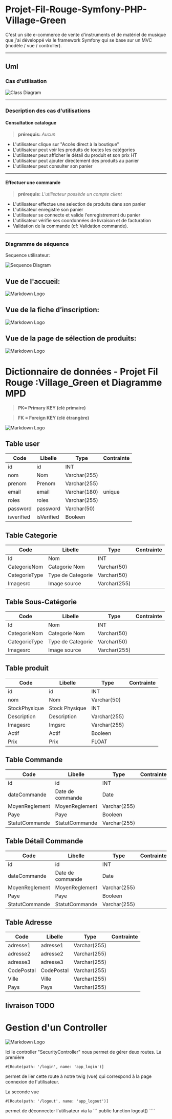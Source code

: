 # Projet-Fil-Rouge-Symfony-PHP-Village-Green

C'est un site e-commerce de vente d'instruments et de matériel de musique que j'ai développé via le framework Symfony qui se base sur
un MVC (modèle / vue / controller).


***

## Uml

### Cas d'utilisation

![Class Diagram](http://www.plantuml.com/plantuml/proxy?src=https://raw.githubusercontent.com/germainsip/projet-village/master/puml/cas_util.puml)

***

### Description des cas d'utilisations

#### Consultation catalogue

> **prérequis:** _Aucun_


- L'utilisateur clique sur "Accès direct à la boutique"
- L'utilisateur peut voir les produits de toutes les catégories
- L'utilisateur peut afficher le détail du produit et son prix HT
- L'utilisateur peut ajouter directement des produits au panier
- L'utilisateur peut consulter son panier

***

#### Effectuer une commande

> **prérequis:** _L'utilisateur possède un compte client_

- L'utilisateur effectue une selection de produits dans son panier
- L'utilisateur enregistre son panier
- L'utilisateur se connecte et valide l'enregistrement du panier
- L'utilisateur vérifie ses coordonnées de livraison et de facturation
- Validation de la commande (cf: Validation commande).

***

### Diagramme de séquence

Sequence utilisateur:

![Sequence Diagram](http://www.plantuml.com/plantuml/proxy?src=https://raw.githubusercontent.com/germainsip/projet-village/master/puml/sequence_commande.puml)



## Vue de l'accueil: 

![Markdown Logo](https://zupimages.net/up/23/23/iokq.png)


## Vue de la fiche d’inscription: 

![Markdown Logo](https://zupimages.net/up/23/23/1giy.png)


## Vue de la page de sélection de produits: 

![Markdown Logo](https://zupimages.net/up/23/23/jfh5.png)


# Dictionnaire de données - Projet Fil Rouge :Village_Green et Diagramme MPD

> **PK= Primary KEY (clé primaire)**

> **FK = Foreign KEY (clé étrangère)**


![Markdown Logo](https://zupimages.net/up/23/23/txks.png)



 ## Table user

| Code        | Libelle         | Type           | Contrainte|
| -           | -               | -              | -         |
| id          | id              | INT            |           |
| nom         | Nom             | Varchar(255)   |           |
| prenom      | Prenom          | Varchar(255)   |           |
| email       | email           | Varchar(180)   | unique    |
| roles       | roles           | Varchar(255)   |           |
| password    | password        | Varchar(50)    |           |
| isverified | isVerified       | Booleen        |           |



 ## Table Categorie 

| Code            | Libelle           | Type           | Contrainte|
| -----------   | ---------------     | -------------- | --------  |
| Id            | Nom                 |INT             |           |
| CategorieNom  | Categorie Nom       |Varchar(50)     |           |
| CategorieType | Type de Categorie   |Varchar(50)     |           |
| Imagesrc      | Image source        |Varchar(255)    |           |




 ## Table Sous-Catégorie

| Code            | Libelle           | Type           | Contrainte|
| -----------   | ---------------     | -------------- | --------  |
| Id            | Nom                 |INT             |           |
| CategorieNom  | Categorie Nom       |Varchar(50)     |           |
| CategorieType | Type de Categorie   |Varchar(50)     |           |
| Imagesrc      | Image source        |Varchar(255)    |           |


 ## Table produit

| Code          | Libelle         | Type           | Contrainte|
| -             | -               | -              | -         |
| id            | id              | INT |          |           |
| nom           | Nom             | Varchar(50)    |           |
| StockPhysique | Stock Physique  | INT            |           |
| Description   | Description     | Varchar(255)   |           |
| Imagesrc        | Imgsrc          | Varchar(255)   |           |
| Actif         | Actif           | Booleen        |           |
| Prix          | Prix            | FLOAT          |           |

 ## Table Commande

| Code           | Libelle          | Type           | Contrainte|
| -              | -                | -              | -         |
| id             | id               | INT            |           |
| dateCommande   | Date de commande | Date           |           |
| MoyenReglement | MoyenReglement   | Varchar(255)   |           |
| Paye           | Paye             | Booleen        |           |
| StatutCommande | StatutCommande   | Varchar(255)   |           |


## Table Détail Commande

| Code           | Libelle          | Type           | Contrainte|
| -              | -                | -              | -         |
| id             | id               | INT            |           |
| dateCommande   | Date de commande | Date           |           |
| MoyenReglement | MoyenReglement   | Varchar(255)   |           |
| Paye           | Paye             | Booleen        |           |
| StatutCommande | StatutCommande   | Varchar(255)   |           |

## Table Adresse

| Code           | Libelle          | Type           | Contrainte|
| -              | -                | -              | -         |
| adresse1       | adresse1         | Varchar(255)   |           |
| adresse2       | adresse2         | Varchar(255)   |           |
| adresse3       | adresse3         | Varchar(255)   |           |
| CodePostal     | CodePostal       | Varchar(255)   |           |
| Ville          | Ville            | Varchar(255)   |           |
| Pays           | Pays             | Varchar(255)   |           |



## livraison TODO


# Gestion d'un Controller 


![Markdown Logo](https://www.zupimages.net/up/23/09/z1qy.png)

Ici le controller "SecurityController" nous permet de gérer deux routes.
La première 

``` #[Route(path: '/login', name: 'app_login')] ```

permet de lier cette route à notre twig (vue) qui correspond à la page connexion de l'utilisateur.


La seconde vue 

``` #[Route(path: '/logout', name: 'app_logout')] ```

permet de déconnecter l'utilisateur via la ``` public function logout() ````
